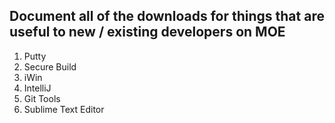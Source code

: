 Document all of the downloads for things that are useful to new / existing developers on MOE
--------------------------------------------------------------------------------------------

1) Putty
2) Secure Build
3) iWin
4) IntelliJ
5) Git Tools
6) Sublime Text Editor